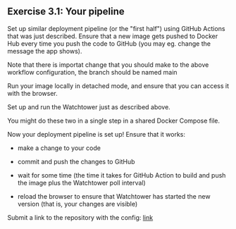 ## Exercise 3.1: Your pipeline

Set up similar deployment pipeline (or the "first half") using GitHub Actions that was just described. 
Ensure that a new image gets pushed to Docker Hub every time you push the code to GitHub (you may eg. change the message the app shows).

Note that there is importat change that you should make to the above workflow configuration, the branch should be named main

Run your image locally in detached mode, and ensure that you can access it with the browser.

Set up and run the Watchtower just as described above.

You might do these two in a single step in a shared Docker Compose file.

Now your deployment pipeline is set up! Ensure that it works:

- make a change to your code

- commit and push the changes to GitHub

- wait for some time (the time it takes for GitHub Action to build and push the image plus the Watchtower poll interval)

- reload the browser to ensure that Watchtower has started the new version (that is, your changes are visible)

Submit a link to the repository with the config: [link](https://github.com/SangTheInnovator/express-app-CI)
